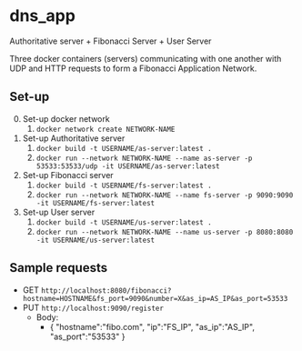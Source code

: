 # dns_app
Authoritative server + Fibonacci Server + User Server

Three docker containers (servers) communicating with one another with UDP and HTTP requests to form a Fibonacci Application Network.

## Set-up
0. Set-up docker network
   1. `docker network create NETWORK-NAME`
1. Set-up Authoritative server 
   1. `docker build -t USERNAME/as-server:latest .`
   2. `docker run --network NETWORK-NAME --name as-server -p 53533:53533/udp -it USERNAME/as-server:latest`
2. Set-up Fibonacci server
   1. `docker build -t USERNAME/fs-server:latest .`
   2. `docker run --network NETWORK-NAME --name fs-server -p 9090:9090 -it USERNAME/fs-server:latest`
3. Set-up User server
   1. `docker build -t USERNAME/us-server:latest .`
   2. `docker run --network NETWORK-NAME --name us-server -p 8080:8080 -it USERNAME/us-server:latest`

## Sample requests
- GET `http://localhost:8080/fibonacci?hostname=HOSTNAME&fs_port=9090&number=X&as_ip=AS_IP&as_port=53533`
- PUT `http://localhost:9090/register`
  - Body:
    - {
    "hostname":"fibo.com",
    "ip":"FS_IP",
    "as_ip":"AS_IP",
    "as_port":"53533"
    }
